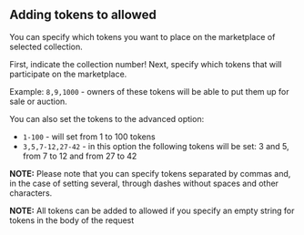 ## Adding tokens to allowed

You can specify which tokens you want to place on the marketplace of selected collection.

First, indicate the collection number! Next, specify which tokens that will participate on the marketplace.

Example: `8,9,1000` - owners of these tokens will be able to put them up for sale or auction.

You can also set the tokens to the advanced option:

- `1-100` - will set from 1 to 100 tokens
- `3,5,7-12,27-42` - in this option the following tokens will be set: 3 and 5, from 7 to 12 and from 27 to 42

**NOTE:** Please note that you can specify tokens separated by commas and, in the case of setting several, through dashes without spaces and other characters.

**NOTE:** All tokens can be added to allowed if you specify an empty string for tokens in the body of the request
